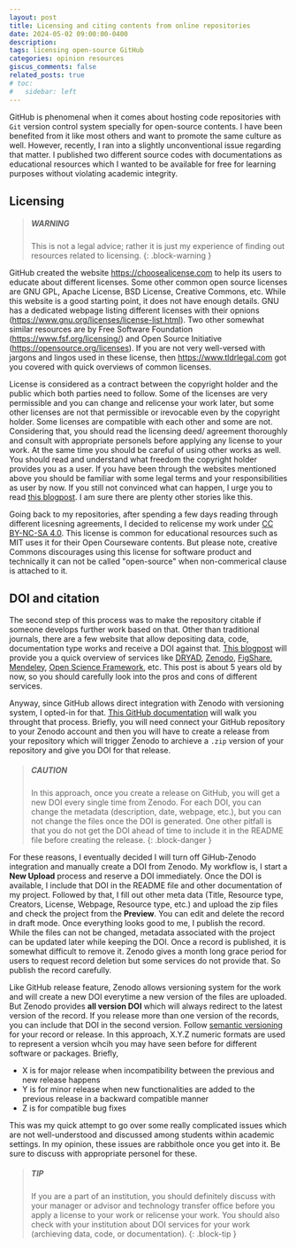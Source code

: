 ```yaml
---
layout: post
title: Licensing and citing contents from online repositories
date: 2024-05-02 09:00:00-0400
description: 
tags: licensing open-source GitHub
categories: opinion resources
giscus_comments: false
related_posts: true
# toc:
#   sidebar: left
---
```


GitHub is phenomenal when it comes about hosting code repositories with `Git` version control system specially for open-source contents. I have been benefited from it like most others and want to promote the same culture as well. However, recently, I ran into a slightly unconventional issue regarding that matter. I published two different source codes with documentations as educational resources which I wanted to be available for free for learning purposes without violating academic integrity.


## Licensing

> ##### WARNING
>
> This is not a legal advice; rather it is just my experience of finding out resources related to licensing.
{: .block-warning }


GitHub created the website <https://choosealicense.com> to help its users to educate about different licenses. Some other common open source licenses are GNU GPL, Apache License, BSD License, Creative Commons, etc. While this website is a good starting point, it does not have enough details. GNU has a dedicated webpage listing different licenses with their opnions (<https://www.gnu.org/licenses/license-list.html>). Two other somewhat similar resources are by Free Software Foundation (<https://www.fsf.org/licensing/>) and Open Source Initiative (<https://opensource.org/licenses>). If you are not very well-versed with jargons and lingos used in these license, then <https://www.tldrlegal.com> got you covered with quick overviews of common licenses.

License is considered as a contract between the copyright holder and the public which both parties need to follow. Some of the licenses are very permissible and you can change and relicense your work later, but some other licenses are not that permissible or irevocable even by the copyright holder. Some licenses are compatible with each other and some are not. Considering that, you should read the licensing deed/ agreement thoroughly and consult with appropriate personels before applying any license to your work. At the same time you should be careful of using other works as well. You should read and understand what freedom the copyright holder provides you as a user. If you have been through the websites mentioned above you should be familiar with some legal terms and your responsibilities as user by now. If you still not convinced what can happen, I urge you to read [this blogpost](https://www.nafems.org/blog/posts/analysis-origins-msc-and-nastran/). I am sure there are plenty other stories like this.

Going back to my repositories, after spending a few days reading through different licesning agreements, I decided to relicense my work under [CC BY-NC-SA 4.0](https://creativecommons.org/licenses/by-nc-sa/4.0/). This license is common for educational resources such as MIT uses it for their Open Courseware contents. But please note, creative Commons discourages using this license for software product and technically it can not be called "open-source" when non-commerical clause is attached to it.



## DOI and citation

The second step of this process was to make the repository citable if someone develops further work based on that. Other than traditional journals, there are a few website that allow depositing data, code, documentation type works and receive a DOI against that. [This blogpost](https://evodify.com/free-research-repository/) will provide you a quick overview of services like [DRYAD](https://datadryad.org/stash), [Zenodo](https://zenodo.org), [FigShare](https://zenodo.org), [Mendeley](https://data.mendeley.com), [Open Science Framework](https://osf.io), etc. This post is about 5 years old by now, so you should carefully look into the pros and cons of different services.

Anyway, since GitHub allows direct integration with Zenodo with versioning system, I opted-in for that. [This GitHub documentation](https://docs.github.com/en/repositories/archiving-a-github-repository/referencing-and-citing-content) will walk you throught that process. Briefly, you will need connect your GitHub repository to your Zenodo account and then you will have to create a release from your repository which will trigger Zenodo to archieve a `.zip` version of your repository and give you DOI for that release.



> ##### CAUTION
>
> In this approach, once you create a release on GitHub, you will get a new DOI every single time from Zenodo. For each DOI, you can change the metadata (description, date, webpage, etc.), but you can not change the files once the DOI is generated. One other pitfall is that you do not get the DOI ahead of time to include it in the README file before creating the release.
{: .block-danger }


For these reasons, I eventually decided I will turn off GiHub-Zenodo integration and manually create a DOI from Zenodo. My workflow is, I start a **New Upload** process and reserve a DOI immediately. Once the DOI is available, I include that DOI in the README file and other documentation of my project. Followed by that, I fill out other meta data (Title, Resource type, Creators, License, Webpage, Resource type, etc.) and upload the zip files and check the project from the **Preview**. You can edit and delete the record in draft mode. Once everything looks good to me, I publish the record. While the files can not be changed, metadata associated with the project can be updated later while keeping the DOI. Once a record is published, it is somewhat difficult to remove it. Zenodo gives a month long grace period for users to request record deletion but some services do not provide that. So publish the record carefully.


Like GitHub release feature, Zenodo allows versioning system for the work and will create a new DOI everytime a new version of the files are uploaded. But Zenodo provides **all version DOI** which will always redirect to the latest version of the record. If you release more than one version of the records, you can include that DOI in the second version. Follow [semantic versioning](https://semver.org) for your record or release. In this approach, X.Y.Z numeric formats are used to represent a version whcih you may have seen before for different software or packages. Briefly,

- X is for major release when incompatibility between the previous and new release happens
- Y is for minor release when new functionalities are added to the previous release in a backward compatible manner
- Z is for compatible bug fixes

This was my quick attempt to go over some really complicated issues which are not well-understood and discussed among students within academic settings. In my opinion, these issues are rabbithole once you get into it. Be sure to discuss with appropriate personel for these.


> ##### TIP
>
> If you are a part of an institution, you should definitely discuss with your manager or advisor and technology transfer office before you apply a license to your work or relicense your work. 
> You should also check with your institution about DOI services for your work (archieving data, code, or documentation).
{: .block-tip }